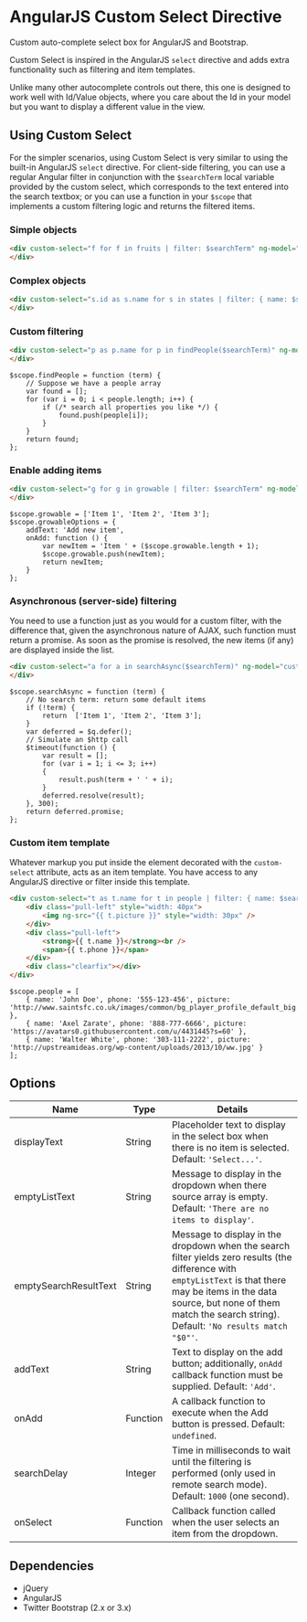 # AngularJS Custom Select Directive

Custom auto-complete select box for AngularJS and Bootstrap.

Custom Select is inspired in the AngularJS `select` directive and adds extra functionality such as filtering and item templates.

Unlike many other autocomplete controls out there, this one is designed to work well with Id/Value objects, where you care about the Id in your model but you want to display a different value in the view.

## Using Custom Select

For the simpler scenarios, using Custom Select is very similar to using the built-in AngularJS `select` directive. For client-side filtering, you can use a regular Angular filter in conjunction with the `$searchTerm` local variable provided by the custom select, which corresponds to the text entered into the search textbox; or you can use a function in your `$scope` that implements a custom filtering logic and returns the filtered items.

### Simple objects

```HTML
<div custom-select="f for f in fruits | filter: $searchTerm" ng-model="fruit">
</div>
```

### Complex objects

```HTML
<div custom-select="s.id as s.name for s in states | filter: { name: $searchTerm }" ng-model="state">
</div>
```

### Custom filtering

```HTML
<div custom-select="p as p.name for p in findPeople($searchTerm)" ng-model="state">
</div>
```

```JS
$scope.findPeople = function (term) {
	// Suppose we have a people array
	var found = [];
	for (var i = 0; i < people.length; i++) {
		if (/* search all properties you like */) {
			found.push(people[i]);
		}
	}
	return found;
};
```

### Enable adding items

```HTML
<div custom-select="g for g in growable | filter: $searchTerm" ng-model="custom1" custom-select-options="growableOptions">
</div>
```

```JS
$scope.growable = ['Item 1', 'Item 2', 'Item 3'];
$scope.growableOptions = {
	addText: 'Add new item',
	onAdd: function () {
		var newItem = 'Item ' + ($scope.growable.length + 1);
		$scope.growable.push(newItem);
		return newItem;
	}
};
```

### Asynchronous (server-side) filtering

You need to use a function just as you would for a custom filter, with the difference that, given the asynchronous nature of AJAX, such function must return a promise. As soon as the promise is resolved, the new items (if any) are displayed inside the list.

```HTML
<div custom-select="a for a in searchAsync($searchTerm)" ng-model="custom2">
</div>
```

```JS
$scope.searchAsync = function (term) {
	// No search term: return some default items
	if (!term) {
		return  ['Item 1', 'Item 2', 'Item 3'];
	}
	var deferred = $q.defer();
	// Simulate an $http call
	$timeout(function () {
		var result = [];
		for (var i = 1; i <= 3; i++)
		{
			result.push(term + ' ' + i);
		}
		deferred.resolve(result);
	}, 300);
	return deferred.promise;
};
```

### Custom item template

Whatever markup you put inside the element decorated with the `custom-select` attribute, acts as an item template. You have access to any AngularJS directive or filter inside this template.

```HTML
<div custom-select="t as t.name for t in people | filter: { name: $searchTerm }" ng-model="person">
	<div class="pull-left" style="width: 40px">
		<img ng-src="{{ t.picture }}" style="width: 30px" />
	</div>
	<div class="pull-left">
		<strong>{{ t.name }}</strong><br />
		<span>{{ t.phone }}</span>
	</div>
	<div class="clearfix"></div>
</div>
```

```JS
$scope.people = [
	{ name: 'John Doe', phone: '555-123-456', picture: 'http://www.saintsfc.co.uk/images/common/bg_player_profile_default_big.png' },
	{ name: 'Axel Zarate', phone: '888-777-6666', picture: 'https://avatars0.githubusercontent.com/u/4431445?s=60' },
	{ name: 'Walter White', phone: '303-111-2222', picture: 'http://upstreamideas.org/wp-content/uploads/2013/10/ww.jpg' }
];
```

## Options
Name | Type | Details
---- | ---- | -------
displayText | String | Placeholder text to display in the select box when there is no item is selected. Default: `'Select...'`.
emptyListText | String | Message to display in the dropdown when there source array is empty. Default: `'There are no items to display'`.
emptySearchResultText | String | Message to display in the dropdown when the search filter yields zero results (the difference with `emptyListText` is that there may be items in the data source, but none of them match the search string). Default: `'No results match "$0"'`.
addText | String | Text to display on the add button; additionally, `onAdd` callback function must be supplied. Default: `'Add'`.
onAdd | Function | A callback function to execute when the Add button is pressed. Default: `undefined`.
searchDelay | Integer | Time in milliseconds to wait until the filtering is performed (only used in remote search mode). Default: `1000` (one second).
onSelect | Function | Callback function called when the user selects an item from the dropdown.

## Dependencies
* jQuery
* AngularJS
* Twitter Bootstrap (2.x or 3.x)
